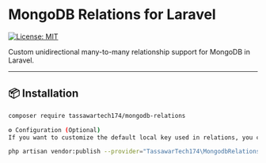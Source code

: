 # MongoDB Relations for Laravel

[![License: MIT](https://img.shields.io/badge/License-MIT-blue.svg)](LICENSE)

Custom unidirectional many-to-many relationship support for MongoDB in Laravel.

---

## 📦 Installation

```bash
composer require tassawartech174/mongodb-relations

⚙️ Configuration (Optional)
If you want to customize the default local key used in relations, you can publish the config file:

php artisan vendor:publish --provider="TassawarTech174\MongodbRelations\MongodbRelationsServiceProvider" --tag=mongodb-relations-config